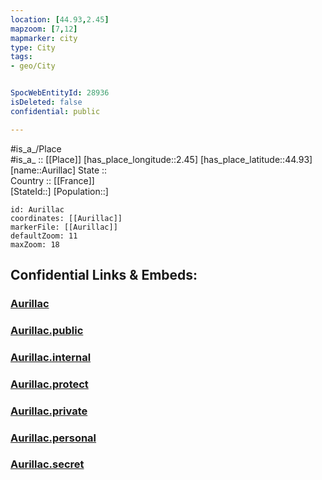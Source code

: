```yaml
---
location: [44.93,2.45] 
mapzoom: [7,12] 
mapmarker: city 
type: City
tags:
- geo/City


SpocWebEntityId: 28936
isDeleted: false
confidential: public

---
```

#is_a_/Place  
#is_a_ :: [[Place]] 
[has_place_longitude::2.45] 
[has_place_latitude::44.93] 
[name::Aurillac] 
State ::  
Country :: [[France]]  
[StateId::] 
[Population::] 



```leaflet
id: Aurillac
coordinates: [[Aurillac]] 
markerFile: [[Aurillac]] 
defaultZoom: 11 
maxZoom: 18
```


## Confidential Links & Embeds: 

### [Aurillac](/_Standards/Earth/Continent/Europe/Europe~West/France/regions~France/Auvergne-Rhône-Alpes/departments~Auvergne-Rhône-Alpes/Cantal/communes~Cantal/Aurillac/cities~Aurillac/Aurillac.md) 

### [Aurillac.public](/_public/Earth/Continent/Europe/Europe~West/France/regions~France/Auvergne-Rhône-Alpes/departments~Auvergne-Rhône-Alpes/Cantal/communes~Cantal/Aurillac/cities~Aurillac/Aurillac.public.md) 

### [Aurillac.internal](/_internal/Earth/Continent/Europe/Europe~West/France/regions~France/Auvergne-Rhône-Alpes/departments~Auvergne-Rhône-Alpes/Cantal/communes~Cantal/Aurillac/cities~Aurillac/Aurillac.internal.md) 

### [Aurillac.protect](/_protect/Earth/Continent/Europe/Europe~West/France/regions~France/Auvergne-Rhône-Alpes/departments~Auvergne-Rhône-Alpes/Cantal/communes~Cantal/Aurillac/cities~Aurillac/Aurillac.protect.md) 

### [Aurillac.private](/_private/Earth/Continent/Europe/Europe~West/France/regions~France/Auvergne-Rhône-Alpes/departments~Auvergne-Rhône-Alpes/Cantal/communes~Cantal/Aurillac/cities~Aurillac/Aurillac.private.md) 

### [Aurillac.personal](/_personal/Earth/Continent/Europe/Europe~West/France/regions~France/Auvergne-Rhône-Alpes/departments~Auvergne-Rhône-Alpes/Cantal/communes~Cantal/Aurillac/cities~Aurillac/Aurillac.personal.md) 

### [Aurillac.secret](/_secret/Earth/Continent/Europe/Europe~West/France/regions~France/Auvergne-Rhône-Alpes/departments~Auvergne-Rhône-Alpes/Cantal/communes~Cantal/Aurillac/cities~Aurillac/Aurillac.secret.md)

